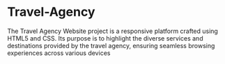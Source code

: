 # Travel-Agency
The Travel Agency Website project is a responsive platform crafted using HTML5 and CSS. Its purpose is to highlight the diverse services and destinations provided by the travel agency, ensuring seamless browsing experiences across various devices
